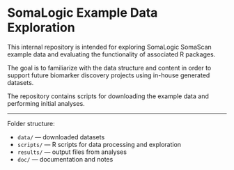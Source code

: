 # SomaLogic Example Data Exploration

This internal repository is intended for exploring SomaLogic SomaScan example data and evaluating the functionality of associated R packages.

The goal is to familiarize with the data structure and content in order to support future biomarker discovery projects using in-house generated datasets.

The repository contains scripts for downloading the example data and performing initial analyses.

---

Folder structure:
- `data/` — downloaded datasets  
- `scripts/` — R scripts for data processing and exploration  
- `results/` — output files from analyses  
- `doc/` — documentation and notes
